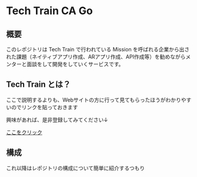 # Tech Train CA Go

## 概要

このレポジトリは Tech Train で行われている Mission を呼ばれる企業から出された課題（ネイティブアプリ作成、ARアプリ作成、API作成等）を勧めながらメンターと面談をして開発をしていくサービスです。

## Tech Train とは？

ここで説明するよりも、Webサイトの方に行って見てもらったほうがわかりやすいのでリンクを貼っておきます

興味があれば、是非登録してみてください↓

[ここをクリック](https://techbowl.co.jp/techtrain)


## 構成

これ以降はレポジトリの構成について簡単に紹介するつもり